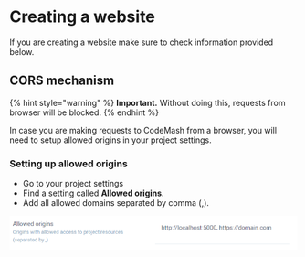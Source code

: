 # Creating a website

If you are creating a website make sure to check information provided below.

## CORS mechanism

{% hint style="warning" %}
**Important.** Without doing this, requests from browser will be blocked.
{% endhint %}

In case you are making requests to CodeMash from a browser, you will need to setup allowed origins in your project settings.

### Setting up allowed origins

* Go to your project settings
* Find a setting called **Allowed origins**.
* Add all allowed domains separated by comma \(,\).

![Example of CORS origins setup](../.gitbook/assets/cors-allowed-domains.png)

